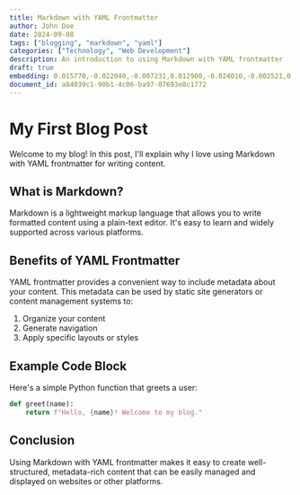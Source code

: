 ```yaml
---
title: Markdown with YAML Frontmatter
author: John Doe
date: 2024-09-08
tags: ["blogging", "markdown", "yaml"]
categories: ["Technology", "Web Development"]
description: An introduction to using Markdown with YAML frontmatter
draft: true
embedding: 0.015770,-0.022040,-0.007231,0.012900,-0.024010,-0.002521,0.040811,-0.003378,0.017547,0.056274,-0.056334,-0.013899,0.000882,0.005454,-0.011247,-0.051694,-0.022200,-0.052603,-0.048436,0.034237,-0.051837,0.015784,-0.032203,-0.026410,0.004747,0.040356,-0.037027,-0.009336,0.057477,0.070246,-0.018686,0.045070,-0.013794,-0.046525,-0.000216,0.012763,0.002357,-0.059597,-0.023566,-0.008696,0.038981,0.020814,0.027992,-0.051371,-0.074480,0.017956,0.033323,-0.001928,-0.014771,-0.019140,0.015949,0.007905,-0.019768,-0.000895,-0.017175,-0.014987,-0.021885,0.012923,-0.034180,0.039843,0.036895,0.013876,-0.009593,-0.059567,0.005490,0.038231,0.009725,-0.028046,-0.000737,-0.012972,-0.045563,0.062682,-0.017990,-0.030077,-0.048904,-0.017043,0.038753,-0.024835,0.015739,0.019429,0.007688,0.057633,-0.024766,0.012169,-0.017405,-0.012511,0.013043,0.010506,0.030226,-0.001771,0.023625,0.020161,-0.003408,0.004325,0.003726,0.055785,-0.024974,0.054773,-0.049561,0.019392,0.025952,0.064430,-0.019383,0.045603,0.006863,-0.014773,0.014142,-0.047037,-0.040853,-0.005243,-0.019837,0.001685,0.019515,-0.039297,-0.015980,-0.002120,0.056252,0.002721,-0.016792,0.024906,0.002603,-0.007345,-0.013447,-0.023583,-0.035438,-0.070821,-0.013677,0.025370,-0.026375,-0.004580,0.025664,-0.004004,-0.003606,0.050232,0.037125,0.013338,0.018759,0.026192,0.005227,-0.010587,-0.013122,-0.050085,0.013892,0.054437,-0.011891,-0.003815,0.020089,-0.029206,-0.015198,0.015710,-0.004482,0.067091,0.030147,-0.003468,-0.039934,-0.053560,-0.020333,0.026092,-0.013385,0.019658,-0.012836,0.044468,-0.036167,0.036806,-0.019332,0.027705,-0.022617,-0.031386,-0.007471,-0.013390,0.006971,0.004347,0.036024,-0.005980,0.028761,0.039847,0.006544,-0.017239,-0.008864,0.008683,0.007742,0.008634,-0.002479,0.058175,-0.024840,0.023526,0.044437,0.017801,-0.012339,-0.004948,0.021129,0.046999,-0.043732,0.046977,-0.002453,0.011592,-0.050792,0.024467,-0.038781,-0.037619,-0.005990,0.024136,0.002650,0.007711,0.020725,-0.029786,0.023342,0.053061,-0.024622,-0.003479,0.075973,-0.024257,-0.053442,-0.025894,0.008974,-0.014307,-0.046501,0.010277,-0.008286,0.001324,-0.047787,-0.017813,0.004675,0.011043,0.003016,0.008267,-0.010869,0.028095,0.025915,0.029977,0.017603,-0.032602,0.008318,0.028480,0.020658,0.019382,0.031311,0.015550,-0.024236,0.021359,0.029658,-0.023456,0.011793,-0.008435,0.038608,-0.037278,-0.002577,-0.029683,0.016490,0.045618,-0.085303,0.011575,-0.012083,-0.003718,-0.021207,-0.000102,0.005484,0.040257,-0.042708,-0.007664,0.041248,0.051846,0.011613,-0.005982,0.026385,0.041986,-0.040522,0.008750,-0.013239,-0.076458,-0.029288,-0.033252,-0.046893,0.001410,0.009475,0.005420,0.001375,-0.031114,0.011714,-0.009310,0.063127,0.023640,0.004284,-0.005078,-0.040613,0.002829,-0.024944,-0.001894,0.000444,0.037388,-0.025510,-0.020596,-0.008361,-0.030374,-0.005446,0.055065,0.031230,0.044374,-0.014388,-0.006147,-0.006271,-0.012662,0.011323,0.007789,-0.045073,0.008967,0.008178,0.021136,0.027376,0.020242,-0.037097,-0.016138,0.002361,0.003443,-0.054039,0.030055,0.032818,-0.022696,0.007276,0.000178,-0.028917,-0.013403,0.015892,-0.012381,-0.009752,0.055956,-0.004568,-0.055904,0.030763,-0.003530,-0.004186,-0.046704,-0.000154,-0.013630,0.024278,0.008734,0.002216,0.004338,0.032804,0.017391,0.027863,-0.016256,0.007573,0.040985,-0.018226,0.034522,0.004484,-0.039986,0.000680,-0.005887,0.021634,0.034048,0.013707,0.032244,-0.003799,0.006901,-0.074566,0.013928,0.021036,0.005081,0.035520,0.061733,0.013622,-0.064534,-0.016207,-0.012839,-0.040490,0.010708,0.050489,-0.018106,0.014442,0.004425,-0.010333,-0.039715,-0.027867,-0.046371,0.052688,-0.003692,0.039387,-0.005652,-0.019763,0.008336,0.018048,0.045989,-0.014849,0.010967,-0.016807,-0.009815,-0.024502,0.002386,-0.018232,0.005491,0.034136,0.002925,-0.017732,-0.049625,0.043473,0.048079,0.041220,0.004974,0.016998,-0.004042,0.024164,-0.001602,0.016923,-0.005392,-0.062163,0.041219,-0.000804,0.055047,-0.041316,0.019815,-0.019944,0.021013,0.028229,0.023977,-0.027188,-0.025080,0.029837,0.044245,-0.029463,0.005993,-0.022907,0.036098,0.015227,-0.023215,0.003996,0.008946,-0.000524,0.018546,0.025080,-0.011267,0.007163,-0.027422,-0.043069,0.058816,0.016230,-0.004137,0.035887,-0.056388,0.001021,0.010768,0.012654,-0.005603,-0.009694,-0.017796,0.025169,0.059389,0.003822,-0.031698,-0.038082,-0.043847,0.050303,-0.036247,0.003210,0.008679,-0.018791,0.007001,0.022285,0.000019,0.035965,0.019994,0.004879,-0.015160,-0.013846,0.014615,0.010125,-0.020813,0.000595,0.003768,0.021558,-0.015620,0.006637,-0.010554,0.003375,-0.034369,-0.011458,-0.015724,-0.007961,0.007526,-0.005578,0.012302,0.024004,-0.049745,-0.010059,-0.008132,-0.033263,-0.013963,-0.008580,0.028193,-0.017433,0.002379,-0.016561,-0.102287,-0.040620,-0.042495,-0.028033,0.006242,0.043111,0.032265,0.042303,-0.031933,-0.018303,0.019704,-0.039517,-0.012504,-0.008728,0.013008,0.036336,-0.017719,0.030167,0.013651,-0.033340,0.011139,0.016278,-0.019820,0.002463,0.005833,-0.058860,0.016334,0.016702,-0.082421,-0.007787,0.039593,-0.032558,0.018619,0.024924,-0.024362,-0.034862,-0.025424,-0.005579,0.015991,-0.024704,-0.053189,-0.020676,-0.006866,-0.000528,0.033557,-0.026214,0.013092,-0.050477,0.003680,-0.017875,-0.005836,-0.036728,-0.009855,-0.005078,0.032671,-0.014739,-0.033747,-0.031728,-0.020381,0.027271,0.064902,-0.056517,0.009133,-0.008868,0.006440,0.026445,-0.017000,0.014421,0.021924,-0.005298,0.022069,-0.020353,-0.014353,-0.042607,-0.023825,0.007532,-0.052192,-0.044905,-0.052696,0.042390,-0.011740,-0.021513,-0.057747,-0.002001,0.008374,-0.005526,-0.021714,-0.039259,-0.017220,-0.020640,0.000726,0.041603,-0.003230,-0.019435,0.106210,0.026817,-0.020726,-0.079228,0.022400,0.029605,-0.028861,-0.006442,0.018009,-0.024306,-0.028024,0.020890,-0.034416,-0.041881,0.037593,0.082207,-0.016908,0.032190,0.012483,-0.023705,-0.024245,0.036293,0.048684,0.046558,-0.002974,0.021967,0.087081,0.025519,-0.036336,0.018403,-0.023079,0.090034,-0.001039,-0.024560,0.027462,0.030834,-0.009284,-0.051527,0.012393,-0.031321,0.033930,-0.030191,-0.042071,0.005584,0.008958,0.016681,-0.009308,-0.009548,-0.017842,-0.005189,-0.042187,-0.010693,0.031298,0.037831,-0.039866,0.031717,-0.001487,0.009578,-0.040488,0.014854,0.080661,0.028799,0.054321,0.028898,0.023919,0.023541,0.031905,-0.005859,0.031901,-0.056458,0.003044,-0.039338,0.006830,-0.000676,0.029062,0.012960,0.028927,0.004097,0.032228,0.000190,-0.044696,0.024513,-0.063530,0.016455,-0.017907,-0.024632,-0.036692,-0.009862,-0.034359,-0.022246,-0.054270,0.047037,-0.005216,-0.026827,0.001760,-0.001475,-0.033729,-0.041672,-0.017835,0.007157,0.031068,0.023278,-0.004231,-0.009333,-0.010963,0.033584,-0.011173,-0.042577,-0.020280,-0.041738,0.047044,0.013153,0.008456,-0.002855,0.002774,-0.055914,-0.013535,-0.002517,-0.048856,-0.041133,-0.027696,0.029235,-0.016961,-0.038237,-0.026795,0.036518,-0.008992,-0.020783,0.003628,0.011416,0.009854,0.019211,0.017906,0.039163,0.048681,0.012808,0.000317,0.063453,0.020264,-0.030560,0.032172,0.005219,0.022083,-0.035076,0.052828,0.001085,-0.040833,0.029842,0.012724,0.016619,-0.020840,0.042096,-0.022371,0.076827,0.028775,-0.025246,-0.008632,0.009294,0.074968,-0.017107,-0.025389,-0.022890,0.034156,0.001249,0.035048,-0.050781,-0.022539,-0.034142,0.020784,0.039249,-0.008168,0.009824,-0.012680,-0.028274,-0.060755,-0.011140,0.046336,0.009880,-0.023579,-0.036311,0.023249,0.044178,-0.026866,-0.034195,0.016083,-0.031321,-0.039576,0.036499,0.008557,0.005124,-0.030402,0.003718,-0.018604,0.044267,-0.055176,0.019269,0.025224,0.004830,0.012641,0.058660,0.026814,0.013930,0.006612,0.017070,0.011306,-0.034722,-0.032784,-0.001656,0.024595,0.011030,-0.000215,-0.028348,0.001909,0.010060,-0.022119,0.003795,0.018813,0.002588,-0.006641,-0.007342,0.011127,-0.019144,-0.028210,-0.014514,0.035412,-0.012945,-0.010730,-0.062446,-0.048872,0.004284,0.009266,-0.056716,0.011648,-0.016308,0.044720,0.039021,-0.020684,0.043248,0.040798,-0.001882,0.028621,-0.002414,0.002205,0.038065,-0.006299,-0.017699,0.010953,0.006678,-0.006913,-0.009512,-0.033390,0.055353,-0.040806,0.032687,-0.019178,-0.002463,-0.026605,-0.064032,0.025541,-0.043121,0.004844,0.038059,-0.026829,-0.059952,-0.038595,0.031549,0.025161,-0.057274,0.056832,0.021950,0.022081,-0.000741,-0.007835,-0.025730,-0.006804,-0.001617,-0.005999,0.018518,-0.009448,-0.017987,-0.008021,-0.024789,0.047592,0.025331,0.002289,-0.039442,0.011859,0.031831,0.014023,-0.018834,0.019797,-0.021389,0.008810,-0.001147,0.003153,-0.044577,0.025476,-0.058143,0.016432,-0.004389,-0.040237,-0.025792,-0.055610,-0.006685,-0.022893,-0.044646,-0.022654,-0.001794,0.012970,0.044668,-0.007339,-0.038427,-0.056673,0.060392,0.040718,0.027709,0.061982,0.037122,-0.002333,-0.032515,-0.022116,0.062112,0.034694,-0.042156,-0.007721,-0.015539,-0.013480,-0.029799,0.031108,0.053181,0.011753,-0.015218,-0.000291,-0.026036,-0.025888,-0.033950,-0.068918,0.010377,0.023411,-0.003009,0.042321,-0.037548,0.238928,0.023218,0.042544,0.033510,-0.011022,0.008361,0.017937,0.010861,0.024268,-0.082797,0.027533,-0.070193,-0.016678,0.036907,0.004648,0.027918,-0.010001,0.013120,-0.065282,-0.028512,-0.033453,-0.010880,0.012945,0.015199,0.009143,-0.004441,0.012078,0.039155,0.029827,-0.037091,-0.004883,0.002216,0.003011,0.003326,-0.057660,0.014258,-0.014127,-0.026187,-0.008016,0.028447,-0.016123,-0.043614,0.013466,-0.006632,0.019047,0.076924,-0.026854,0.007932,0.051797,-0.055030,0.011797,-0.019675,0.002344,-0.070297,-0.030467,-0.016404,0.054541,-0.033745,-0.019389,0.017036,-0.013126,0.045743,0.011441,0.015059,-0.018870,0.031001,0.008818,0.037075,-0.016027,-0.041091,-0.016672,0.008022,0.007776,-0.052887,-0.016694,0.023250,-0.003150,0.017335,-0.013629,-0.027662,-0.002357,-0.008354,-0.082415,0.005858,-0.008548,0.043727,-0.060196,-0.023261,0.006752,0.052473,0.005745,0.048306,0.025032,0.022022,0.058311
document_id: a84039c1-90b1-4c06-ba97-87693e8c1772
---
```

# My First Blog Post

Welcome to my blog! In this post, I'll explain why I love using Markdown with YAML frontmatter for writing content.

## What is Markdown?

Markdown is a lightweight markup language that allows you to write formatted content using a plain-text editor. It's easy to learn and widely supported across various platforms.

## Benefits of YAML Frontmatter

YAML frontmatter provides a convenient way to include metadata about your content. This metadata can be used by static site generators or content management systems to:

1. Organize your content
2. Generate navigation
3. Apply specific layouts or styles

## Example Code Block

Here's a simple Python function that greets a user:

```python
def greet(name):
    return f"Hello, {name}! Welcome to my blog."
```

## Conclusion

Using Markdown with YAML frontmatter makes it easy to create well-structured, metadata-rich content that can be easily managed and displayed on websites or other platforms.